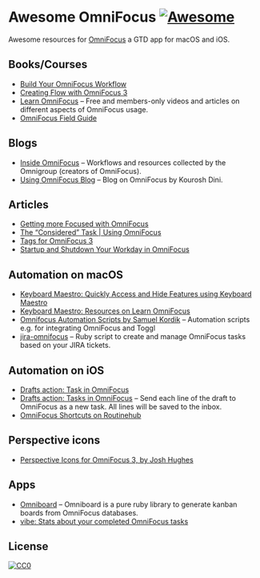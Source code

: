 # Awesome OmniFocus [![Awesome](https://awesome.re/badge.svg)](https://awesome.re)

Awesome resources for [OmniFocus](https://www.omnigroup.com/omnifocus) a GTD app for macOS and iOS.

## Books/Courses

* [Build Your OmniFocus Workflow](https://omnifocusbook.com)
* [Creating Flow with OmniFocus 3](https://www.usingomnifocus.com)
* [Learn OmniFocus](https://learnomnifocus.com) – Free and members-only videos and articles on different aspects of OmniFocus usage.
* [OmniFocus Field Guide](https://learn.macsparky.com/p/omnifocus)

## Blogs

* [Inside OmniFocus](https://inside.omnifocus.com) – Workflows and resources collected by the Omnigroup (creators of OmniFocus).
* [Using OmniFocus Blog](https://www.usingomnifocus.com/blog/) – Blog on OmniFocus by Kourosh Dini.

## Articles

* [Getting more Focused with OmniFocus](http://jesse.hollington.ca/2016/05/getting-focused-with-omnifocus.html)
* [The “Considered” Task | Using OmniFocus](http://www.usingomnifocus.com/2014/01/the-considered-task/)
* [Tags for OmniFocus 3](https://learnomnifocus.com/tags/)
* [Startup and Shutdown Your Workday in OmniFocus](https://productivityguild.com/2018/startup-and-shutdown-your-workday-in-omnifocus/)
 
## Automation on macOS

* [Keyboard Maestro: Quickly Access and Hide Features using Keyboard Maestro](https://www.usingomnifocus.com/2017/10/quickly-access/)
* [Keyboard Maestro: Resources on Learn OmniFocus](https://learnomnifocus.com/apps/keyboard-maestro/)
* [Omnifocus Automation Scripts by Samuel Kordik](https://github.com/samuelkordik/OmnifocusScripts) – Automation scripts e.g. for integrating OmniFocus and Toggl
* [jira-omnifocus](https://github.com/devondragon/jira-omnifocus) – Ruby script to create and manage OmniFocus tasks based on your JIRA tickets.


## Automation on iOS

* [Drafts action: Task in OmniFocus](http://actions.getdrafts.com/a/1CP)
* [Drafts action: Tasks in OmniFocus](http://actions.getdrafts.com/a/1QO) – Send each line of the draft to OmniFocus as a new task. All lines will be saved to the inbox.
* [OmniFocus Shortcuts on Routinehub](https://routinehub.co/app/1346190318)


## Perspective icons

* [Perspective Icons for OmniFocus 3, by Josh Hughes](https://omnifocusicons.josh-hughes.com/)

## Apps

* [Omniboard](http://1klb.com/projects/omniboard/) – Omniboard is a pure ruby library to generate kanban boards from OmniFocus databases.
* [vibe: Stats about your completed OmniFocus tasks](https://github.com/tschoffelen/vibe)


## License

[![CC0](http://mirrors.creativecommons.org/presskit/buttons/88x31/svg/cc-zero.svg)](https://creativecommons.org/publicdomain/zero/1.0/)
